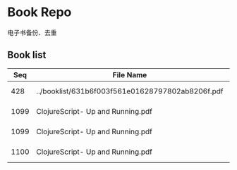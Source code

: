Book Repo
=========

电子书备份、去重

Book list
---------

| Seq | File Name | Size | MD5 |
| --- | --------- | ---- | --- |
| 428 | ../booklist/631b6f003f561e01628797802ab8206f.pdf | 7.8 MB | 631b6f003f561e01628797802ab8206f | 
| 1099 | ClojureScript- Up and Running.pdf | 7.8 MB | 631b6f003f561e01628797802ab8206f | 
| 1099 | ClojureScript- Up and Running.pdf | 7.8 MB | 631b6f003f561e01628797802ab8206f | 
| 1100 | ClojureScript- Up and Running.pdf | 7.8 MB | 631b6f003f561e01628797802ab8206f | 
